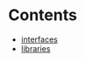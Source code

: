

# Contents
- [interfaces](/src/token/crosschain/interfaces)
- [libraries](/src/token/crosschain/libraries)
